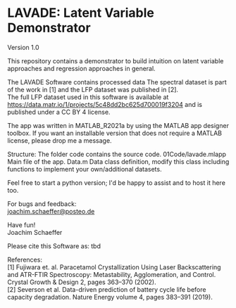 # LAVADE: Latent Variable Demonstrator
Version 1.0

This repository contains a demonstrator to build intuition on latent variable approaches and regression approaches in general.

The LAVADE Software contains processed data The spectral dataset is part of the work in [1] and the LFP dataset was published in [2]. <br />
The full LFP dataset used in this software is available at https://data.matr.io/1/projects/5c48dd2bc625d700019f3204 and is published under a CC BY 4 license. <br />

The app was written in MATLAB_R2021a by using the MATLAB app designer toolbox.
If you want an installable version that does not require a MATLAB license, please drop me a message. 

Structure: The folder code contains the source code. 
01Code/lavade.mlapp Main file of the app. 
Data.m Data class definition, modify this class including functions to implement your own/additional datasets. 

Feel free to start a python version; I'd be happy to assist and to host it here too. 

For bugs and feedback: <br />
joachim.schaeffer@posteo.de

Have fun!<br />
Joachim Schaeffer

Please cite this Software as: 
tbd

References: <br />
[1] Fujiwara et. al. Paracetamol Crystallization Using Laser Backscattering and ATR-FTIR Spectroscopy: Metastability, Agglomeration, and Control.  Crystal Growth & Design 2, pages 363–370 (2002). <br />
[2] Severson et al. Data-driven prediction of battery cycle life before capacity degradation. Nature Energy volume 4, pages 383–391 (2019). <br />
